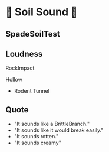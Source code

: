 # 💜 <neuro>Soil Sound </neuro>💜

## SpadeSoilTest

## Loudness

RockImpact

Hollow

- Rodent Tunnel


## Quote
- "It sounds like a BrittleBranch."
- "It sounds like it would break easily."
- "It sounds rotten."
- "It sounds creamy"

